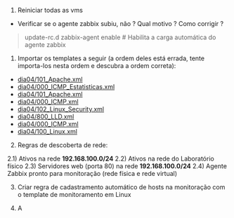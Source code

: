 
1) Reiniciar todas as vms

* Verificar se o agente zabbix subiu, não ? Qual motivo ? Como corrigir ?

> update-rc.d zabbix-agent enable # Habilita a carga automática do agente zabbix

1) Importar os templates a seguir (a ordem deles está errada, tente importa-los nesta ordem e descubra a ordem correta):

* [dia04/101_Apache.xml](dia04/101_Apache.xml)
* [dia04/000_ICMP_Estatisticas.xml](dia04/000_ICMP_Estatisticas.xml)
* [dia04/101_Apache.xml](dia04/101_Apache.xml)
* [dia04/000_ICMP.xml](dia04/000_ICMP.xml)
* [dia04/102_Linux_Security.xml](dia04/102_Linux_Security.xml)
* [dia04/800_LLD.xml](dia04/800_LLD.xml)
* [dia04/000_ICMP.xml](dia04/000_ICMP.xml)
* [dia04/100_Linux.xml](dia04/100_Linux.xml)

2) Regras de descoberta de rede:

2.1) Ativos na rede **192.168.100.0/24**
2.2) Ativos na rede do Laboratório físico
2.3) Servidores web (porta 80) na rede **192.168.100.0/24**
2.4) Agente Zabbix pronto para monitoração (rede física e rede virtual)

3) Criar regra de cadastramento automático de hosts na monitoração com o template de monitoramento em Linux

4) A


